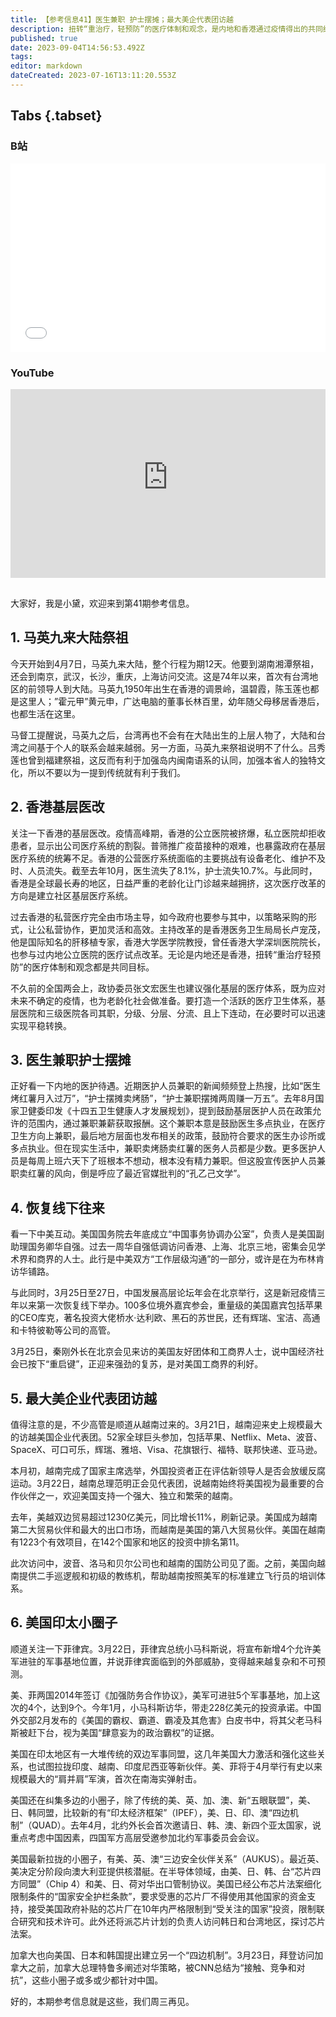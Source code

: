 ```yaml
---
title: 【参考信息41】医生兼职 护士摆摊；最大美企代表团访越
description: 扭转“重治疗，轻预防”的医疗体制和观念，是内地和香港通过疫情得出的共同结论。如今，香港启动了基层医疗改革，调整完全由市场主导的私营医疗。之前张文宏在两会上也提出强化基层医疗体系，不仅是为了应对未来不确定的疫情，也是为老龄化社会做准备。前几天，史上最大的美企代表团访问越南，这两个昔日对头正在加强各领域的合作，以及给大家盘点一下美国在印太构筑的各种小圈子。
published: true
date: 2023-09-04T14:56:53.492Z
tags: 
editor: markdown
dateCreated: 2023-07-16T13:11:20.553Z
---
```


## Tabs {.tabset}
### B站
<div style="position: relative; padding: 30% 45%;">
<iframe style="position: absolute; width: 100%; height: 100%; left: 0; top: 0;" src="//player.bilibili.com/player.html?&bvid=BV1em4y1r7cP&page=1&as_wide=1&high_quality=1&danmaku=1&autoplay=0" scrolling="no" border="0" frameborder="no" framespacing="0" allowfullscreen="true"></iframe>
</div>

### YouTube
<div style="position: relative; padding: 30% 45%;">
<iframe style="position: absolute; top: 0; left: 0; width: 100%; height: 100%;" src="https://www.youtube-nocookie.com/embed/YouTubeVID" title="YouTube video player" frameborder="0" allow="accelerometer; autoplay; clipboard-write; encrypted-media; gyroscope; picture-in-picture" allowfullscreen></iframe>
</div>

##

大家好，我是小黛，欢迎来到第41期参考信息。

## 1. 马英九来大陆祭祖

今天开始到4月7日，马英九来大陆，整个行程为期12天。他要到湖南湘潭祭祖，还会到南京，武汉，长沙，重庆，上海访问交流。这是74年以来，首次有台湾地区的前领导人到大陆。马英九1950年出生在香港的调景岭，温碧霞，陈玉莲也都是这里人；”霍元甲”黄元申，广达电脑的董事长林百里，幼年随父母移居香港后，也都生活在这里。

马督工提醒说，马英九之后，台湾再也不会有在大陆出生的上层人物了，大陆和台湾之间基于个人的联系会越来越弱。另一方面，马英九来祭祖说明不了什么。吕秀莲也曾到福建祭祖，这反而有利于加强岛内闽南语系的认同，加强本省人的独特文化，所以不要以为一提到传统就有利于我们。

## 2. 香港基层医改

关注一下香港的基层医改。疫情高峰期，香港的公立医院被挤爆，私立医院却拒收患者，显示出公司医疗系统的割裂。普筛推广疫苗接种的艰难，也暴露政府在基层医疗系统的统筹不足。香港的公营医疗系统面临的主要挑战有设备老化、维护不及时、人员流失。截至去年10月，医生流失了8.1%，护士流失10.7%。与此同时，香港是全球最长寿的地区，日益严重的老龄化让门诊越来越拥挤，这次医疗改革的方向是建立社区基层医疗系统。

过去香港的私营医疗完全由市场主导，如今政府也要参与其中，以策略采购的形式，让公私营协作，更加灵活和高效。主持改革的是香港医务卫生局局长卢宠茂，他是国际知名的肝移植专家，香港大学医学院教授，曾任香港大学深圳医院院长，也参与过内地公立医院的医疗试点改革。无论是内地还是香港，扭转“重治疗轻预防”的医疗体制和观念都是共同目标。

不久前的全国两会上，政协委员张文宏医生也建议强化基层的医疗体系，既为应对未来不确定的疫情，也为老龄化社会做准备。要打造一个活跃的医疗卫生体系，基层医院和三级医院各司其职，分级、分层、分流、且上下连动，在必要时可以迅速实现平稳转换。

## 3. 医生兼职护士摆摊

正好看一下内地的医护待遇。近期医护人员兼职的新闻频频登上热搜，比如“医生烤红薯月入过万”，“护士摆摊卖烤肠”，“护士兼职摆摊两周赚一万五”。去年8月国家卫健委印发《十四五卫生健康人才发展规划》，提到鼓励基层医护人员在政策允许的范围内，通过兼职兼薪获取报酬。这个兼职本意是鼓励医生多点执业，在医疗卫生方向上兼职，最后地方层面也发布相关的政策，鼓励符合要求的医生办诊所或多点执业。但在现实生活中，兼职卖烤肠卖红薯的医务人员都是少数。更多医护人员是每周上班六天下了班根本不想动，根本没有精力兼职。但这股宣传医护人员兼职卖红薯的风向，倒是呼应了最近官媒批判的“孔乙己文学”。

## 4. 恢复线下往来

看一下中美互动。美国国务院去年底成立“中国事务协调办公室”，负责人是美国副助理国务卿华自强。过去一周华自强低调访问香港、上海、北京三地，密集会见学术界和商界的人士。此行是中美双方“工作层级沟通”的一部分，或许是在为布林肯访华铺路。

与此同时，3月25日至27日，中国发展高层论坛年会在北京举行，这是新冠疫情三年以来第一次恢复线下举办。100多位境外嘉宾参会，重量级的美国嘉宾包括苹果的CEO库克，著名投资大佬桥水·达利欧、黑石的苏世民，还有辉瑞、宝洁、高通和卡特彼勒等公司的高管。

3月25日，秦刚外长在北京会见来访的美国友好团体和工商界人士，说中国经济社会已按下“重启键”，正迎来强劲的复苏，是对美国工商界的利好。

## 5. 最大美企业代表团访越

值得注意的是，不少高管是顺道从越南过来的。3月21日，越南迎来史上规模最大的访越美国企业代表团。52家全球巨头参加，包括苹果、Netflix、Meta、波音、SpaceX、可口可乐，辉瑞、雅培、Visa、花旗银行、福特、联邦快递、亚马逊。

本月初，越南完成了国家主席选举，外国投资者正在评估新领导人是否会放缓反腐运动。3月22日，越南总理范明正会见代表团，说越南始终将美国视为最重要的合作伙伴之一，欢迎美国支持一个强大、独立和繁荣的越南。

去年，美越双边贸易超过1230亿美元，同比增长11%，刷新记录。美国成为越南第二大贸易伙伴和最大的出口市场，而越南是美国的第八大贸易伙伴。美国在越南有1223个有效项目，在142个国家和地区的投资中排名第11。

此次访问中，波音、洛马和贝尔公司也和越南的国防公司见了面。之前，美国向越南提供二手巡逻舰和初级的教练机，帮助越南按照美军的标准建立飞行员的培训体系。

## 6. 美国印太小圈子

顺道关注一下菲律宾。3月22日，菲律宾总统小马科斯说，将宣布新增4个允许美军进驻的军事基地位置，并说菲律宾面临到的外部威胁，变得越来越复杂和不可预测。

美、菲两国2014年签订《加强防务合作协议》，美军可进驻5个军事基地，加上这次的4个，达到9个。今年1月，小马科斯访华，带走228亿美元的投资承诺。中国外交部2月发布的《美国的霸权、霸道、霸凌及其危害》白皮书中，将其父老马科斯被赶下台，视为美国“肆意妄为的政治霸权”的证据。

美国在印太地区有一大堆传统的双边军事同盟，这几年美国大力激活和强化这些关系，也试图拉拢印度、越南、印度尼西亚等新伙伴。美、菲将于4月举行有史以来规模最大的“肩并肩”军演，首次在南海实弹射击。

美国还在纠集多边的小圈子，除了传统的美、英、加、澳、新“五眼联盟”，美、日、韩同盟，比较新的有“印太经济框架”（IPEF），美、日、印、澳“四边机制”（QUAD）。去年4月，北约外长会首次邀请日、韩、澳、新四个亚太国家，说重点考虑中国因素，四国军方高层受邀参加北约军事委员会会议。

美国最新拉拢的小圈子，有美、英、澳“三边安全伙伴关系”（AUKUS）。最近英、美决定分阶段向澳大利亚提供核潜艇。在半导体领域，由美、日、韩、台“芯片四方同盟”（Chip 4）和美、日、荷对华出口管制协议。美国已经公布芯片法案细化限制条件的“国家安全护栏条款”，要求受惠的芯片厂不得使用其他国家的资金支持，接受美国政府补贴的芯片厂在10年内严格限制到“受关注的国家”投资，限制联合研究和技术许可。此外还将派芯片计划的负责人访问韩日和台湾地区，探讨芯片法案。

加拿大也向美国、日本和韩国提出建立另一个“四边机制”。3月23日，拜登访问加拿大之前，加拿大总理特鲁多阐述对华策略，被CNN总结为“接触、竞争和对抗”，这些小圈子或多或少都针对中国。

好的，本期参考信息就是这些，我们周三再见。
